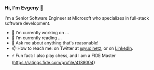 ### Hi, I'm Evgeny 👋

I'm a Senior Software Engineer at Microsoft who specializes in full-stack software development.

- 🔭 I’m currently working on ...
- 🌱 I’m currently reading ...
- 💬 Ask me about anything that's reasonable!
- 📫 How to reach me: on Twitter at [@yudinetz](https://twitter.com/yudinetz), or on [LinkedIn](https://linkedin.com/in/evgenyfedorov2/).
- ⚡ Fun fact: I also play chess, and I am a FIDE Master (https://ratings.fide.com/profile/4188004)
